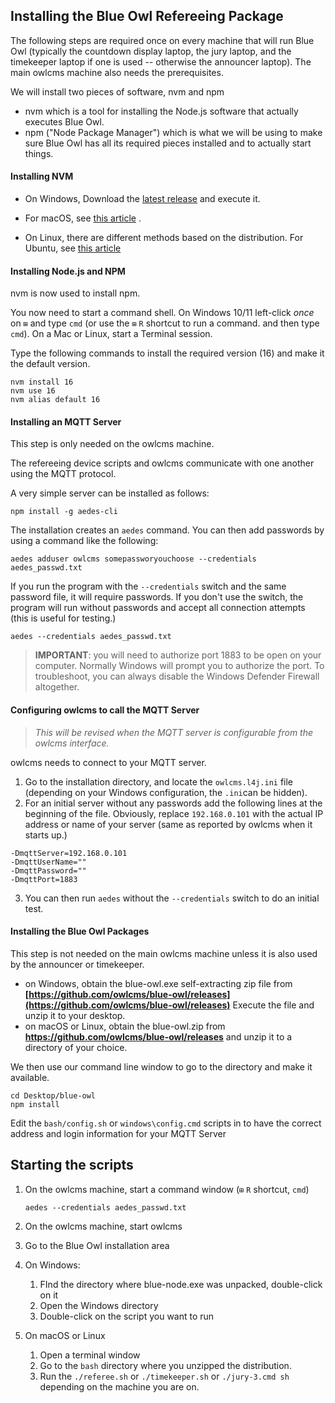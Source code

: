 ## Installing the Blue Owl Refereeing Package

The following steps are required once on every machine that will run Blue Owl (typically the countdown display laptop, the jury laptop, and the timekeeper laptop if one is used -- otherwise the announcer laptop).  The main owlcms machine also needs the prerequisites.

We will install two pieces of software, nvm and npm

- nvm  which is a tool for installing the Node.js software that actually executes Blue Owl.
- npm ("Node Package Manager") which is what we will be using to make sure Blue Owl has all its required pieces installed and to actually start things.

#### Installing NVM

- On Windows, Download the [latest release](https://github.com/coreybutler/nvm-windows/releases/latest/download/nvm-setup.exe) and execute it.
- For macOS, see [this article](https://collabnix.com/how-to-install-and-configure-nvm-on-mac-os/) .

- On Linux, there are different methods based on the distribution. For Ubuntu, see [this article](https://tecadmin.net/how-to-install-nvm-on-ubuntu-20-04/)



#### Installing Node.js and NPM

nvm is now used to install npm. 

You now need to start a command shell.  On Windows 10/11 left-click *once* on `⊞` and type `cmd` (or use the  `⊞` `R` shortcut to run a command. and then type `cmd`). On a Mac or Linux, start a Terminal session.

Type the following commands to install the required version (16) and make it the default version.

```
nvm install 16
nvm use 16
nvm alias default 16
```



#### Installing an MQTT Server

This step is only needed on the owlcms machine.

The refereeing device scripts and owlcms communicate with one another using the MQTT protocol. 

A very simple server can be installed as follows:

```
npm install -g aedes-cli
```

The installation creates an `aedes` command.  You can then add passwords by using a command like the following:

```
aedes adduser owlcms somepassworyouchoose --credentials aedes_passwd.txt
```

If you run the program with the `--credentials` switch and the same password file, it will require passwords. If you don't use the switch, the program will run without passwords and accept all connection attempts (this is useful for testing.)

```
aedes --credentials aedes_passwd.txt
```

> **IMPORTANT**: you will need to authorize port 1883 to be open on your computer. Normally Windows will prompt you to authorize the port.  To troubleshoot, you can always disable the Windows Defender Firewall altogether.



#### Configuring owlcms to call the MQTT Server

> *This will be revised when the MQTT server is configurable from the owlcms interface.*

owlcms needs to connect to your MQTT server.  

1. Go to the installation directory, and locate the `owlcms.l4j.ini` file (depending on your Windows configuration, the `.ini`can be hidden).  
2. For an initial server without any passwords add the following lines at the beginning of the file. Obviously, replace `192.168.0.101` with the actual IP address or name of your server (same as reported by owlcms when it starts up.)

```
-DmqttServer=192.168.0.101
-DmqttUserName=""
-DmqttPassword=""
-DmqttPort=1883
```

3. You can then run `aedes` without the `--credentials` switch to do an initial test.



#### Installing the Blue Owl Packages

This step is not needed on the main owlcms machine unless it is also used by the announcer or timekeeper.

- on Windows, obtain the blue-owl.exe self-extracting zip file from **[https://github.com/owlcms/blue-owl/releases](https://github.com/owlcms/blue-owl/releases)**  Execute the file and unzip it to your desktop.
- on macOS or Linux, obtain the blue-owl.zip from **https://github.com/owlcms/blue-owl/releases**  and unzip it to a directory of your choice.

We then use our command line window to go to the directory and make it available.

```
cd Desktop/blue-owl
npm install
```

Edit the `bash/config.sh` or `windows\config.cmd` scripts in to have the correct address and login information for your MQTT Server



## Starting the scripts

1. On the owlcms machine, start a command window (`⊞` `R` shortcut, `cmd`)

   ```
   aedes --credentials aedes_passwd.txt
   ```

2. On the owlcms machine, start owlcms

3. Go to the Blue Owl installation area

4. On Windows:

   1. FInd the directory where blue-node.exe was unpacked, double-click on it
   1. Open the Windows directory
   1. Double-click on the script you want to run

5. On macOS or Linux

   1. Open a terminal window
   2. Go to the `bash` directory where you unzipped the distribution.
   3. Run the `./referee.sh`  or  `./timekeeper.sh` or `./jury-3.cmd sh` depending on the machine you are on.